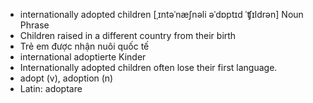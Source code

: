 - internationally adopted children [ˌɪntəˈnæʃnəli əˈdɒptɪd ˈʧɪldrən] Noun Phrase  
- Children raised in a different country from their birth  
- Trẻ em được nhận nuôi quốc tế  
- international adoptierte Kinder  
- Internationally adopted children often lose their first language.  
- adopt (v), adoption (n)  
- Latin: adoptare